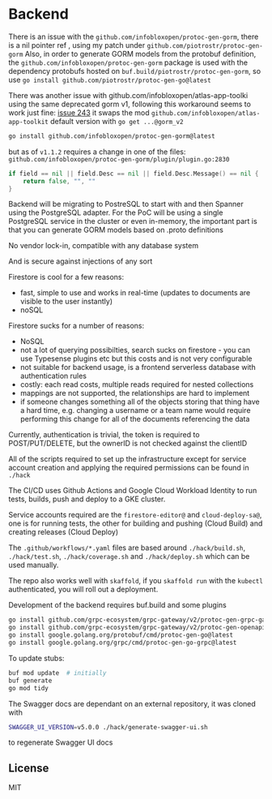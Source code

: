 # Backend

There is an issue with the `github.com/infobloxopen/protoc-gen-gorm`, there is a
nil pointer ref , using my patch under `github.com/piotrostr/protoc-gen-gorm`
Also, in order to generate GORM models from the protobuf definition, the
`github.com/infobloxopen/protoc-gen-gorm` package is used with the dependency
protobufs hosted on `buf.build/piotrostr/protoc-gen-gorm`, so use `go install
github.com/piotrostr/protoc-gen-go@latest`

There was another issue with github.com/infobloxopen/atlas-app-toolki using the
same deprecated gorm v1,  following this workaround seems to work just fine:
[issue 243](https://github.com/infobloxopen/protoc-gen-gorm/issues/243) it swaps the
mod `github.com/infobloxopen/atlas-app-toolkit` default version with `go get ...@gorm_v2`

```sh
go install github.com/infobloxopen/protoc-gen-gorm@latest
```

but as of `v1.1.2` requires a change in one of the files:
`github.com/infobloxopen/protoc-gen-gorm/plugin/plugin.go:2830`

```go
if field == nil || field.Desc == nil || field.Desc.Message() == nil {
    return false, "", ""
}
```

Backend will be migrating to PostreSQL to start with and then Spanner using the
PostgreSQL adapter. For the PoC will be using a single PostgreSQL service in
the cluster or even in-memory, the important part is that you can generate GORM
models based on .proto definitions

No vendor lock-in, compatible with any database system

And is secure against injections of any sort

Firestore is cool for a few reasons:

- fast, simple to use and works in real-time (updates to documents are visible
  to the user instantly)
- noSQL

Firestore sucks for a number of reasons:

- NoSQL
- not a lot of querying possibilties, search sucks on firestore - you can use
  Typesense plugins etc but this costs and is not very configurable
- not suitable for backend usage, is a frontend serverless database with authentication rules
- costly: each read costs, multiple reads required for nested collections
- mappings are not supported, the relationships are hard to implement
- if someone changes something all of the objects storing that thing have a hard
  time, e.g. changing a username or a team name would require performing this
  change for all of the documents referencing the data

Currently, authentication is trivial, the token is required to POST/PUT/DELETE,
but the ownerID is not checked against the clientID

All of the scripts required to set up the infrastructure except for service
account creation and applying the required permissions can be found in `./hack`

The CI/CD uses Github Actions and Google Cloud Workload Identity to run tests,
builds, push and deploy to a GKE cluster.

Service accounts required are the `firestore-editor@` and `cloud-deploy-sa@`, one
is for running tests, the other for building and pushing (Cloud Build) and
creating releases (Cloud Deploy)

The `.github/workflows/*.yaml` files are based around `./hack/build.sh`,
`./hack/test.sh`, `./hack/coverage.sh` and `./hack/deploy.sh` which can be used
manually.

The repo also works well with `skaffold`, if you `skaffold run` with the
`kubectl` authenticated, you will roll out a deployment.

Development of the backend requires buf.build and some plugins

```sh
go install github.com/grpc-ecosystem/grpc-gateway/v2/protoc-gen-grpc-gateway@latest
go install github.com/grpc-ecosystem/grpc-gateway/v2/protoc-gen-openapiv2@latest
go install google.golang.org/protobuf/cmd/protoc-gen-go@latest
go install google.golang.org/grpc/cmd/protoc-gen-go-grpc@latest
```

To update stubs:

```sh
buf mod update  # initially
buf generate
go mod tidy
```

The Swagger docs are dependant on an external repository, it was cloned with

```sh
SWAGGER_UI_VERSION=v5.0.0 ./hack/generate-swagger-ui.sh
```

to regenerate Swagger UI docs

## License

MIT
